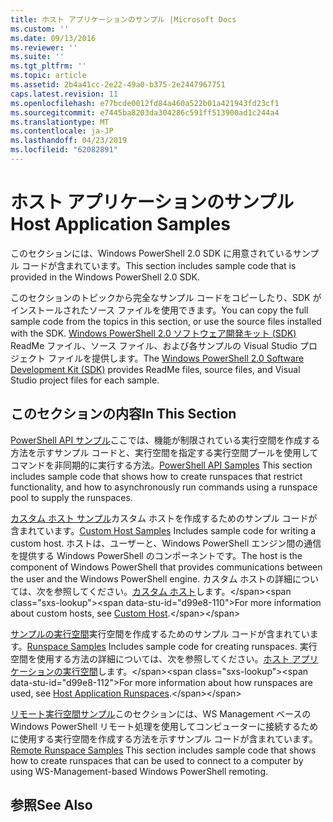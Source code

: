 ```yaml
---
title: ホスト アプリケーションのサンプル |Microsoft Docs
ms.custom: ''
ms.date: 09/13/2016
ms.reviewer: ''
ms.suite: ''
ms.tgt_pltfrm: ''
ms.topic: article
ms.assetid: 2b4a41cc-2e22-49a0-b375-2e2447967751
caps.latest.revision: 11
ms.openlocfilehash: e77bcde0012fd84a460a522b01a421943fd23cf1
ms.sourcegitcommit: e7445ba8203da304286c591ff513900ad1c244a4
ms.translationtype: MT
ms.contentlocale: ja-JP
ms.lasthandoff: 04/23/2019
ms.locfileid: "62082891"
---
```

# <a name="host-application-samples"></a><span data-ttu-id="d99e8-102">ホスト アプリケーションのサンプル</span><span class="sxs-lookup"><span data-stu-id="d99e8-102">Host Application Samples</span></span>

<span data-ttu-id="d99e8-103">このセクションには、Windows PowerShell 2.0 SDK に用意されているサンプル コードが含まれています。</span><span class="sxs-lookup"><span data-stu-id="d99e8-103">This section includes sample code that is provided in the Windows PowerShell 2.0 SDK.</span></span>

 <span data-ttu-id="d99e8-104">このセクションのトピックから完全なサンプル コードをコピーしたり、SDK がインストールされたソース ファイルを使用できます。</span><span class="sxs-lookup"><span data-stu-id="d99e8-104">You can copy the full sample code from the topics in this section, or use the source files installed with the SDK.</span></span> <span data-ttu-id="d99e8-105">[Windows PowerShell 2.0 ソフトウェア開発キット (SDK)](https://www.microsoft.com/en-us/download/details.aspx?id=2560) ReadMe ファイル、ソース ファイル、および各サンプルの Visual Studio プロジェクト ファイルを提供します。</span><span class="sxs-lookup"><span data-stu-id="d99e8-105">The [Windows PowerShell 2.0 Software Development Kit (SDK)](https://www.microsoft.com/en-us/download/details.aspx?id=2560) provides ReadMe files, source files, and Visual Studio project files for each sample.</span></span>

## <a name="in-this-section"></a><span data-ttu-id="d99e8-106">このセクションの内容</span><span class="sxs-lookup"><span data-stu-id="d99e8-106">In This Section</span></span>

 <span data-ttu-id="d99e8-107">[PowerShell API サンプル](./windows-powershell-api-samples.md)ここでは、機能が制限されている実行空間を作成する方法を示すサンプル コードと、実行空間を指定する実行空間プールを使用してコマンドを非同期的に実行する方法。</span><span class="sxs-lookup"><span data-stu-id="d99e8-107">[PowerShell API Samples](./windows-powershell-api-samples.md) This section includes sample code that shows how to create runspaces that restrict functionality, and how to asynchronously run commands using a runspace pool to supply the runspaces.</span></span>

 <span data-ttu-id="d99e8-108">[カスタム ホスト サンプル](./custom-host-samples.md)カスタム ホストを作成するためのサンプル コードが含まれています。</span><span class="sxs-lookup"><span data-stu-id="d99e8-108">[Custom Host Samples](./custom-host-samples.md) Includes sample code for writing a custom host.</span></span> <span data-ttu-id="d99e8-109">ホストは、ユーザーと、Windows PowerShell エンジン間の通信を提供する Windows PowerShell のコンポーネントです。</span><span class="sxs-lookup"><span data-stu-id="d99e8-109">The host is the component of Windows PowerShell that provides communications between the user and the Windows PowerShell engine.</span></span> <span data-ttu-id="d99e8-110">カスタム ホストの詳細については、次を参照してください。[カスタム ホスト](https://msdn.microsoft.com/en-us/library/ee706563(v=vs.85).aspx)します。</span><span class="sxs-lookup"><span data-stu-id="d99e8-110">For more information about custom hosts, see [Custom Host](https://msdn.microsoft.com/en-us/library/ee706563(v=vs.85).aspx).</span></span>

 <span data-ttu-id="d99e8-111">[サンプルの実行空間](./runspace-samples.md)実行空間を作成するためのサンプル コードが含まれています。</span><span class="sxs-lookup"><span data-stu-id="d99e8-111">[Runspace Samples](./runspace-samples.md) Includes sample code for creating runspaces.</span></span> <span data-ttu-id="d99e8-112">実行空間を使用する方法の詳細については、次を参照してください。[ホスト アプリケーションの実行空間](https://msdn.microsoft.com/en-us/library/ee706563(v=vs.85).aspx)します。</span><span class="sxs-lookup"><span data-stu-id="d99e8-112">For more information about how runspaces are used, see [Host Application Runspaces](https://msdn.microsoft.com/en-us/library/ee706563(v=vs.85).aspx).</span></span>

 <span data-ttu-id="d99e8-113">[リモート実行空間サンプル](./remote-runspace-samples.md)このセクションには、WS Management ベースの Windows PowerShell リモート処理を使用してコンピューターに接続するために使用する実行空間を作成する方法を示すサンプル コードが含まれています。</span><span class="sxs-lookup"><span data-stu-id="d99e8-113">[Remote Runspace Samples](./remote-runspace-samples.md) This section includes sample code that shows how to create runspaces that can be used to connect to a computer by using WS-Management-based Windows PowerShell remoting.</span></span>

## <a name="see-also"></a><span data-ttu-id="d99e8-114">参照</span><span class="sxs-lookup"><span data-stu-id="d99e8-114">See Also</span></span>
